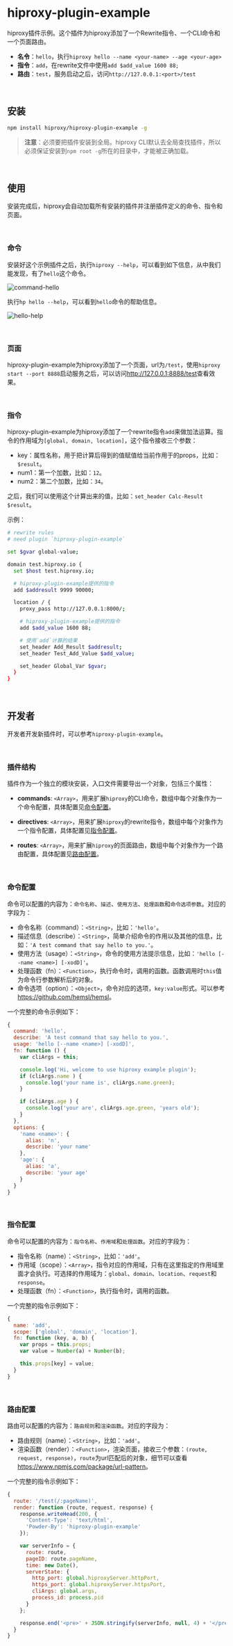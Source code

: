 # hiproxy-plugin-example

hiproxy插件示例。这个插件为hiproxy添加了一个Rewrite指令、一个CLI命令和一个页面路由。

* **名令**：`hello`，执行`hiproxy hello --name <your-name> --age <your-age>`
* **指令**：`add`，在rewrite文件中使用`add $add_value 1600 88;`
* **路由**：`test`，服务启动之后，访问`http://127.0.0.1:<port>/test`

<br />

## 安装

```bash
npm install hiproxy/hiproxy-plugin-example -g
```

> **注意**：必须要把插件安装到全局。hiproxy CLI默认去全局查找插件，所以必须保证安装到`npm root -g`所在的目录中，才能被正确加载。

<br />

## 使用

安装完成后，hiproxy会自动加载所有安装的插件并注册插件定义的命令、指令和页面。

<br />

### 命令

安装好这个示例插件之后，执行`hiproxy --help`，可以看到如下信息，从中我们能发现，有了`hello`这个命令。

![command-hello](https://github.com/hiproxy/hiproxy-plugin-example/raw/master/screenshot/command-hello.png)

执行`hp hello --help`，可以看到`hello`命令的帮助信息。

![hello-help](https://github.com/hiproxy/hiproxy-plugin-example/raw/master/screenshot/hello-help.png)

<br />

### 页面

hiproxy-plugin-example为hiproxy添加了一个页面，url为`/test`，使用`hiproxy start --port 8888`启动服务之后，可以访问<http://127.0.0.1:8888/test>查看效果。

<br />

### 指令

hiproxy-plugin-example为hiproxy添加了一个rewrite指令`add`来做加法运算。指令的作用域为`[global, domain, location]`，这个指令接收三个参数：

* key：属性名称，用于把计算后得到的值赋值给当前作用于的props，比如：`$result`。
* num1：第一个加数，比如：`12`。
* num2：第二个加数，比如：`34`。

之后，我们可以使用这个计算出来的值，比如：`set_header Calc-Result $result`。

示例：

```bash
# rewrite rules
# need plugin `hiproxy-plugin-example`

set $gvar global-value;

domain test.hiproxy.io {
  set $host test.hiproxy.io;

  # hiproxy-plugin-example提供的指令
  add $addresult 9999 90000;

  location / {
    proxy_pass http://127.0.0.1:8000/;

    # hiproxy-plugin-example提供的指令
    add $add_value 1600 88;

    # 使用`add`计算的结果
    set_header Add_Result $addresult;
    set_header Test_Add_Value $add_value;

    set_header Global_Var $gvar;    
  }
}
```

<br />

## 开发者

开发者开发新插件时，可以参考`hiproxy-plugin-example`。

<br />

### 插件结构

插件作为一个独立的模块安装，入口文件需要导出一个对象，包括三个属性：

* **commands**: `<Array>`，用来扩展`hiproxy`的CLI命令，数组中每个对象作为一个命令配置，具体配置见[命令配置](#command-config)。

* **directives**: `<Array>`，用来扩展`hiproxy`的rewrite指令，数组中每个对象作为一个指令配置，具体配置见[指令配置](#directive-config)。

* **routes**: `<Array>`，用来扩展`hiproxy`的页面路由，数组中每个对象作为一个路由配置，具体配置见[路由配置](#route-config)。

<br />

<a name="command-config"></a>
### 命令配置

命令可以配置的内容为：`命令名称`、`描述`、`使用方法`、`处理函数`和`命令选项参数`。对应的字段为：

* 命令名称（command）：`<String>`，比如：`'hello'`。
* 描述信息（describe）：`<String>`，简单介绍命令的作用以及其他的信息，比如：`'A test command that say hello to you.'`。
* 使用方法（usage）：`<String>`，命令的使用方法提示信息，比如：`'hello [--name <name>] [-xodD]'`。
* 处理函数（fn）：`<Function>`，执行命令时，调用的函数。函数调用时`this`值为命令行参数解析后的对象。
* 命令选项（option）：`<Object>`，命令对应的选项，`key:value`形式。可以参考<https://github.com/hemsl/hemsl>。

一个完整的命令示例如下：

```js
{
  command: 'hello',
  describe: 'A test command that say hello to you.',
  usage: 'hello [--name <name>] [-xodD]',
  fn: function () {
    var cliArgs = this;

    console.log('Hi, welcome to use hiproxy example plugin');
    if (cliArgs.name ) {
      console.log('your name is', cliArgs.name.green);
    }

    if (cliArgs.age ) {
      console.log('your are', cliArgs.age.green, 'years old');
    }
  },
  options: {
    'name <name>': {
      alias: 'n',
      describe: 'your name'
    },
    'age': {
      alias: 'a',
      describe: 'your age'
    }
  }
}
```

<br />

<a name="directive-config"></a>

### 指令配置

命令可以配置的内容为：`指令名称`、`作用域`和`处理函数`。对应的字段为：

* 指令名称（name）：`<String>`，比如：`'add'`。
* 作用域（scope）：`<Array>`，指令对应的作用域，只有在这里指定的作用域里面才会执行。可选择的作用域为：`global`、`domain`、`location`、`request`和`response`。
* 处理函数（fn）：`<Function>`，执行指令时，调用的函数。

一个完整的指令示例如下：

```js
{
  name: 'add',
  scope: ['global', 'domain', 'location'],
  fn: function (key, a, b) {
    var props = this.props;
    var value = Number(a) + Number(b);

    this.props[key] = value;
  }
}
```

<br />

<a name="route-config"></a>

### 路由配置

路由可以配置的内容为：`路由规则`和`渲染函数`。对应的字段为：

* 路由规则（name）：`<String>`，比如：`'add'`。
* 渲染函数（render）：`<Function>`，渲染页面，接收三个参数：`(route, request, response)`，`route`为url匹配后的对象，细节可以查看<https://www.npmjs.com/package/url-pattern>。

一个完整的指令示例如下：

```js
{
  route: '/test(/:pageName)',
  render: function (route, request, response) {
    response.writeHead(200, {
      'Content-Type': 'text/html',
      'Powder-By': 'hiproxy-plugin-example'
    });

    var serverInfo = {
      route: route,
      pageID: route.pageName,
      time: new Date(),
      serverState: {
        http_port: global.hiproxyServer.httpPort,
        https_port: global.hiproxyServer.httpsPort,
        cliArgs: global.args,
        process_id: process.pid
      }
    };

    response.end('<pre>' + JSON.stringify(serverInfo, null, 4) + '</pre>');
  }
}
```





